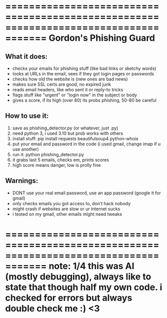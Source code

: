 =====================================================================================
                         Gordon's Phishing Guard
=====================================================================================

What it does:
-------------------------------------------------------------------------------------
- checks your emails for phishing stuff (like bad links or sketchy words)
- looks at URLs in the email, sees if they got login pages or passwords
- checks how old the website is (new ones are bad news)
- makes sure SSL certs are good, no expired junk
- reads email headers, like who sent it or reply-to tricks
- flags stuff like "urgent" or "login now" in the subject or body
- gives a score, if its high (over 80) its probs phishing, 50-80 be careful

How to use it:
-------------------------------------------------------------------------------------
1. save as phishing_detector.py (or whatever, just .py)
2. need python 3, i used 3.10 but prob works with others
3. install stuff: pip install requests beautifulsoup4 python-whois
4. put your email and password in the code (i used gmail, change imap if u use another)
5. run it: python phishing_detector.py
6. it grabs last 5 emails, checks em, prints scores
7. high score means danger, low is prolly fine

Warnings:
-------------------------------------------------------------------------------------
- DONT use your real email password, use an app password (google it for gmail)
- only checks emails you got access to, don’t hack nobody
- might crash if websites are slow or ur internet sucks
- i tested on my gmail, other emails might need tweaks

=====================================================================================
note: 1/4 this was AI (mostly debugging), always like to state that though 
half my own code. i checked for errors but always double 
check me :) <3
=====================================================================================
